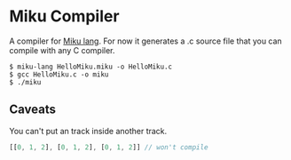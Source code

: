# Miku Compiler

A compiler for [Miku lang](https://github.com/miku-lang). For now it generates a .c source file that you can compile with any C compiler.

```console
$ miku-lang HelloMiku.miku -o HelloMiku.c
$ gcc HelloMiku.c -o miku
$ ./miku
```

## Caveats

You can't put an track inside another track.
```rs
[[0, 1, 2], [0, 1, 2], [0, 1, 2]] // won't compile
```
